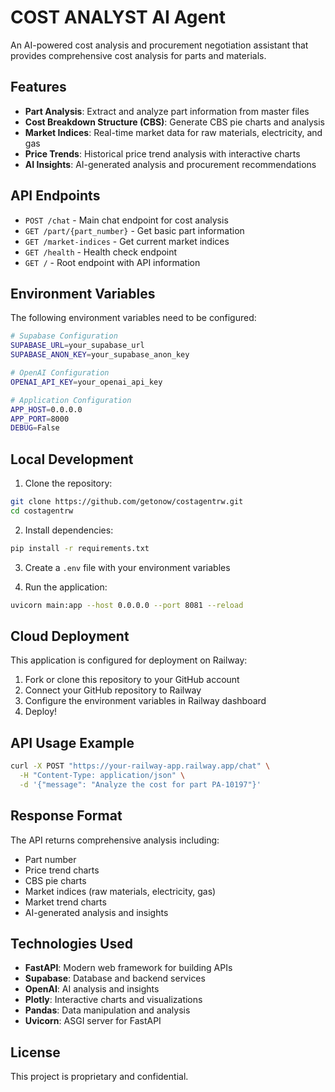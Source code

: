 # COST ANALYST AI Agent

An AI-powered cost analysis and procurement negotiation assistant that provides comprehensive cost analysis for parts and materials.

## Features

- **Part Analysis**: Extract and analyze part information from master files
- **Cost Breakdown Structure (CBS)**: Generate CBS pie charts and analysis
- **Market Indices**: Real-time market data for raw materials, electricity, and gas
- **Price Trends**: Historical price trend analysis with interactive charts
- **AI Insights**: AI-generated analysis and procurement recommendations

## API Endpoints

- `POST /chat` - Main chat endpoint for cost analysis
- `GET /part/{part_number}` - Get basic part information
- `GET /market-indices` - Get current market indices
- `GET /health` - Health check endpoint
- `GET /` - Root endpoint with API information

## Environment Variables

The following environment variables need to be configured:

```bash
# Supabase Configuration
SUPABASE_URL=your_supabase_url
SUPABASE_ANON_KEY=your_supabase_anon_key

# OpenAI Configuration
OPENAI_API_KEY=your_openai_api_key

# Application Configuration
APP_HOST=0.0.0.0
APP_PORT=8000
DEBUG=False
```

## Local Development

1. Clone the repository:
```bash
git clone https://github.com/getonow/costagentrw.git
cd costagentrw
```

2. Install dependencies:
```bash
pip install -r requirements.txt
```

3. Create a `.env` file with your environment variables

4. Run the application:
```bash
uvicorn main:app --host 0.0.0.0 --port 8081 --reload
```

## Cloud Deployment

This application is configured for deployment on Railway:

1. Fork or clone this repository to your GitHub account
2. Connect your GitHub repository to Railway
3. Configure the environment variables in Railway dashboard
4. Deploy!

## API Usage Example

```bash
curl -X POST "https://your-railway-app.railway.app/chat" \
  -H "Content-Type: application/json" \
  -d '{"message": "Analyze the cost for part PA-10197"}'
```

## Response Format

The API returns comprehensive analysis including:
- Part number
- Price trend charts
- CBS pie charts
- Market indices (raw materials, electricity, gas)
- Market trend charts
- AI-generated analysis and insights

## Technologies Used

- **FastAPI**: Modern web framework for building APIs
- **Supabase**: Database and backend services
- **OpenAI**: AI analysis and insights
- **Plotly**: Interactive charts and visualizations
- **Pandas**: Data manipulation and analysis
- **Uvicorn**: ASGI server for FastAPI

## License

This project is proprietary and confidential. 